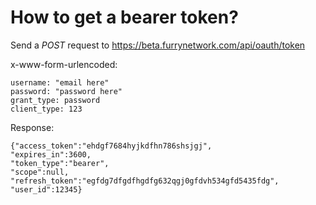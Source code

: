 # How to get a bearer token?

Send a *POST* request to https://beta.furrynetwork.com/api/oauth/token


x-www-form-urlencoded:
```
username: "email here"
password: "password here"
grant_type: password
client_type: 123
```

Response:
```
{"access_token":"ehdgf7684hyjkdfhn786shsjgj",
"expires_in":3600,
"token_type":"bearer",
"scope":null,
"refresh_token":"egfdg7dfgdfhgdfg632qgj0gfdvh534gfd5435fdg",
"user_id":12345}
```
